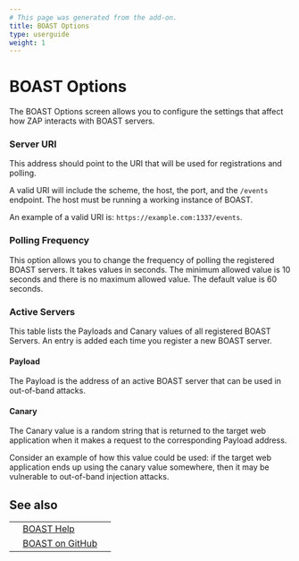 ```yaml
---
# This page was generated from the add-on.
title: BOAST Options
type: userguide
weight: 1
---
```


# BOAST Options

The BOAST Options screen allows you to configure the settings that affect how ZAP interacts with BOAST servers.

### Server URI

This address should point to the URI that will be used for registrations and polling.

A valid URI will include the scheme, the host, the port, and the `/events` endpoint. The host must be
running a working instance of BOAST.

An example of a valid URI is: `https://example.com:1337/events`.

### Polling Frequency

This option allows you to change the frequency of polling the registered BOAST servers. It takes values in
seconds. The minimum allowed value is 10 seconds and there is no maximum allowed value. The default value is 60
seconds.

### Active Servers

This table lists the Payloads and Canary values of all registered BOAST Servers. An entry is added each time you
register a new BOAST server.

#### Payload

The Payload is the address of an active BOAST server that can be used in out-of-band attacks.

#### Canary

The Canary value is a random string that is returned to the target web application when it makes a request to the
corresponding Payload address.

Consider an example of how this value could be used: if the target web application ends up using the canary value
somewhere, then it may be vulnerable to out-of-band injection attacks.

## See also

|     |                                                                 |     |
| --- | --------------------------------------------------------------- | --- |
|     | [BOAST Help](/docs/desktop/addons/oast-support/services/boast/) |     |
|     | [BOAST on GitHub](https://github.com/marcoagner/boast)          |     |
